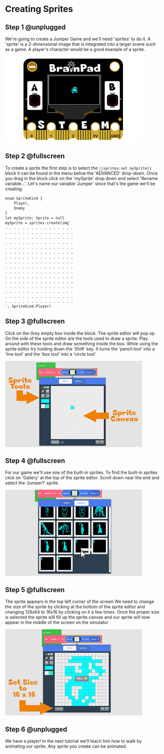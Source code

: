 # Creating Sprites

## Step 1 @unplugged

We're going to create a Jumper Game and we'll need 'sprites' to do it. A 'sprite' is a 2-dimensional image that is integrated into a larger scene such as a game. A player's character would be a good example of a sprite. 

![BrainPad buzzer image](../static/images/sprite1.jpg)

## Step 2 @fullscreen

To create a sprite the first step is to select the ``||sprites:set mySprite||`` block it can be found in the menu below the 'ADVANCED' drop-down. Once you drag in the block click on the 'mySprite' drop down and select 'Rename variable...'. Let's name our variable 'Jumper' since that's the game we'll be creating.


```blocks
enum SpriteKind {
    Player,
    Enemy
}
let mySprite: Sprite = null
mySprite = sprites.create(img`
. . . . . . . . . . . . . . . . 
. . . . . . . . . . . . . . . . 
. . . . . . . . . . . . . . . . 
. . . . . . . . . . . . . . . . 
. . . . . . . . . . . . . . . . 
. . . . . . . . . . . . . . . . 
. . . . . . . . . . . . . . . . 
. . . . . . . . . . . . . . . . 
. . . . . . . . . . . . . . . . 
. . . . . . . . . . . . . . . . 
. . . . . . . . . . . . . . . . 
. . . . . . . . . . . . . . . . 
. . . . . . . . . . . . . . . . 
. . . . . . . . . . . . . . . . 
. . . . . . . . . . . . . . . . 
. . . . . . . . . . . . . . . . 
`, SpriteKind.Player)

```

## Step 3 @fullscreen

Click on the Grey empty box inside the block. The sprite editor will pop up. On the side of the sprite editor are the tools used to draw a sprite. Play around with these tools and draw something inside the box. While using the sprite editor try holding down the 'Shift' key. It turns the 'pencil tool' into a 'line tool' and the 'box tool' into a 'circle tool'. 

 ![BrainPad buzzer image](../static/images/sprite2.jpg)

## Step 4 @fullscreen

For our game we'll use one of the built-in sprites. To find the built-in sprites click on 'Gallery' at the top of the sprite editor. Scroll down near the end and select the 'Jumper1' sprite. 

 ![BrainPad buzzer image](../static/images/sprite3.jpg)

## Step 5 @fullscreen

The sprite appears in the top left corner of the screen We need to change the size of the sprite by clicking at the bottom of the sprite editor and changing 128x64 to 16x16 by clicking on it a few times. Once the proper size is selected the sprite will fill up the sprite canvas and our sprite will now appear in the middle of the screen on the simulator 

 ![BrainPad buzzer image](../static/images/sprite4.jpg)

## Step 6 @unplugged

We have a player! In the next tutorial we'll teach him how to walk by animating our sprite. Any sprite you create can be animated. 
